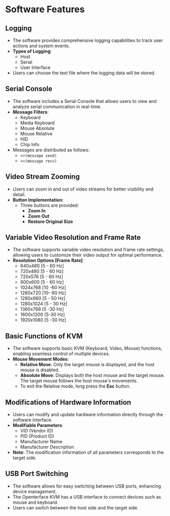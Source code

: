 # Software Features

## Logging
- The software provides comprehensive logging capabilities to track user actions and system events.
- **Types of Logging**: 
  - Host
  - Serial
  - User Interface
- Users can choose the text file where the logging data will be stored.

## Serial Console
- The software includes a Serial Console that allows users to view and analyze serial communication in real-time.
- **Message Filters**: 
  - Keyboard
  - Media Keyboard
  - Mouse Absolute
  - Mouse Relative
  - HID
  - Chip Info
- Messages are distributed as follows: 
  - `>>(message send)` 
  - `<<(message recv)`

## Video Stream Zooming
- Users can zoom in and out of video streams for better visibility and detail.
- **Button Implementation**: 
  - Three buttons are provided: 
    - **Zoom In**
    - **Zoom Out**
    - **Restore Original Size**

## Variable Video Resolution and Frame Rate
- The software supports variable video resolution and frame rate settings, allowing users to customize their video output for optimal performance.
- **Resolution Options [Frame Rate]**: 
  - 640x480 [5 - 60 Hz]
  - 720x480 [5 - 60 Hz]
  - 720x576 [5 - 60 Hz]
  - 800x600 [5 - 60 Hz]
  - 1024x768 [10 -60 Hz]
  - 1280x720 [10- 60 Hz]
  - 1280x960 [5 - 50 Hz]
  - 1280x1024 [5 - 30 Hz]
  - 1360x768 [5 -30 Hz]
  - 1600x1200 [5-30 Hz]
  - 1920x1080 [5 -30 Hz]

## Basic Functions of KVM
- The software supports basic KVM (Keyboard, Video, Mouse) functions, enabling seamless control of multiple devices.
- **Mouse Movement Modes**:
  - **Relative Move**: Only the target mouse is displayed, and the host mouse is disabled.
  - **Absolute Move**: Displays both the host mouse and the target mouse. The target mouse follows the host mouse's movements.
  - To exit the Relative mode, long press the **Esc** button.

## Modifications of Hardware Information
- Users can modify and update hardware information directly through the software interface.
- **Modifiable Parameters**:
  - VID (Vendor ID)
  - PID (Product ID)
  - Manufacturer Name
  - Manufacturer Description
- **Note**: The modification information of all parameters corresponds to the target side.

## USB Port Switching
- The software allows for easy switching between USB ports, enhancing device management.
- The Openterface KVM has a USB interface to connect devices such as mouse and keyboard.
- Users can switch between the host side and the target side.
